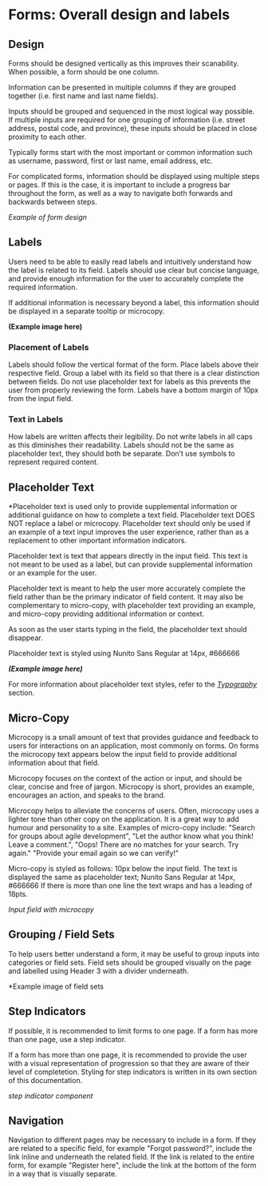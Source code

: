 # Forms: Overall design and labels


## Design

Forms should be designed vertically as this improves their scanability. When possible, a form should be one column.

Information can be presented in multiple columns if they are grouped together \(i.e. first name and last name fields\).

Inputs should be grouped and sequenced in the most logical way possible. If multiple inputs are required for one grouping of information \(i.e. street address, postal code, and province\), these inputs should be placed in close proximity to each other.

Typically forms start with the most important or common information such as username, password, first or last name, email address, etc.

For complicated forms, information should be displayed using multiple steps or pages. If this is the case, it is important to include a progress bar throughout the form, as well as a way to navigate both forwards and backwards between steps.

*Example of form design*

## Labels

Users need to be able to easily read labels and intuitively understand how the label is related to its field. Labels should use clear but concise language, and provide enough information for the user to accurately complete the required information.

If additional information is necessary beyond a label, this information should be displayed in a separate tooltip or microcopy. 

**\(Example image here\)** 

### Placement of Labels

Labels should follow the vertical format of the form. Place labels above their respective field. Group a label with its field so that there is a clear distinction between fields. Do not use placeholder text for labels as this prevents the user from properly reviewing the form. Labels have a bottom margin of 10px from the input field. 

### Text in Labels

How labels are written affects their legibility. Do not write labels in all caps as this diminishes their readability. Labels should not be the same as placeholder text, they should both be separate. Don’t use symbols to represent required content.

## Placeholder Text

*Placeholder text is used only to provide supplemental information or additional guidance on how to complete a text field. Placeholder text DOES NOT replace a label or microcopy. Placeholder text should only be used if an example of a text input improves the user experience, rather than as a replacement to other important information indicators. 

Placeholder text is text that appears directly in the input field. This text is not meant to be used as a label, but can provide supplemental information or an example for the user.

Placeholder text is meant to help the user more accurately complete the field rather than be the primary indicator of field content. It may also be complementary to micro-copy, with placeholder text providing an example, and micro-copy providing additional information or context. 

As soon as the user starts typing in the field, the placeholder text should disappear.

Placeholder text is styled using Nunito Sans Regular at 14px, #666666

_**\(Example image here\)**_

For more information about placeholder text styles, refer to the [_Typography_](typography.md) section.

## Micro-Copy

Microcopy is a small amount of text that provides guidance and feedback to users for interactions on an application, most commonly on forms. On forms the microcopy text appears below the input field to provide additional information about that field.


Microcopy focuses on the context of the action or input, and should be clear, concise and free of jargon. Microcopy is short, provides an example, encourages an action, and speaks to the brand.


Microcopy helps to alleviate the concerns of users. Often, microcopy uses a lighter tone than other copy on the application. It is a great way to add humour and personality to a site. 
Examples of micro-copy include: "Search for groups about agile development", "Let the author know what you think! Leave a comment.", "Oops! There are no matches for your search. Try again." "Provide your email again so we can verify!"


Micro-copy is styled as follows:
10px below the input field. The text is displayed the same as placeholder text; Nunito Sans Regular at 14px, #666666
If there is more than one line the text wraps and has a leading of 18pts.


*Input field with microcopy*

## Grouping / Field Sets

To help users better understand a form, it may be useful to group inputs into categories or field sets. Field sets should be grouped visually on the page and labelled using Header 3 with a divider underneath. 

*Example image of field sets

## Step Indicators
If possible, it is recommended to limit forms to one page. If a form has more than one page, use a step indicator. 

If a form has more than one page, it is recommended to provide the user with a visual representation of progression so that they are aware of their level of completetion. Styling for step indicators is written in its own section of this documentation. 

*step indicator component*

## Navigation

Navigation to different pages may be necessary to include in a form. If they are related to a specific field, for example "Forgot password?", include the link inline and underneath the related field. If the link is related to the entire form, for example "Register here", include the link at the bottom of the form in a way that is visually separate.
